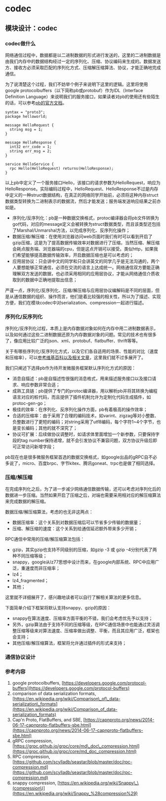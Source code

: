 # codec

## 模块设计：codec

### codec做什么

网络通信过程中，数据都是以二进制数据的形式进行发送的，这里的二进制数据是由我们内存中的数据结构经过一定的序列化、压缩、协议编码来生成的。数据发送方、接收方必须采取匹配的序列化方式、压缩解压缩算法、协议，才能正确地完成通信。

为了说清楚这个过程，我们不妨举个例子来说明下这里的逻辑。这里将使用google protocolbuffers（以下简称pb或protobuf）作为IDL（Interface Definition Language）来说明我们的服务接口，如果读者对pb的使用还有些陌生的话，可以参考[pb的官方文档](https://developers.google.com/protocol-buffers)。

```text
syntax = "proto3";
package helloworld;

message HelloRequest {
  string msg = 1;
}

message HelloResponse {
  int32 err_code = 1;
  string err_msg = 2;
}

service HelloService {
  rpc Hello(HelloRequest) returns(HelloResponse);
}
```

以上pb中定义了一个服务接口Hello，该接口的请求参数为HelloRequest，响应为HelloResponse。实际编码过程中，HelloRequest、HelloResponse不过是内存中定义的一种struct数据结构，在真正的网络同学开始前，必须将这种内存struct数据类型转换为二进制表示的数据流，然后才能发送；服务端发送响应结果之前亦如是。

* 序列化/反序列化：pb是一种数据交换格式，protoc编译器会将pb文件转换为go代码，对应的message定义会被转换为struct数据类型，而且该类型还包括了Marshal/Unmarshal方法，以完成序列化、反序列化操作；
* 数据压缩/解压缩：在使用浏览器访问web页面时我们有时可以看到开启了gzip压缩，这是为了提高数据传输效率对数据进行了压缩，当然压缩、解压缩会耗点服务端、浏览器端的cpu，但是这点开销可以接受。类似http，如果我们希望能够提高数据传输效率，开启数据压缩也是可以考虑的；
* 应用层协议：只会讲中文的同学和只会讲英文的同学几乎是无法沟通的，两个人要想能够正常通信，必须在交流的语言上达成统一。网络通信双方要能正确理解双方发送的数据，也必须采用相同的应用层协议，才能从网络通信介质收取到的数据中正确地提取出信息；

严谨一点，序列化/反序列化、压缩/解压缩与应用层协议编解码是不同的层面，但是从通信数据的组织、操作而言，他们是着比较强的相关性，所以为了描述、实现方便，我们在模块codec中对serialization、compression一起进行描述。

### 序列化/反序列化

序列化/反序列化过程，本质上是内存数据对象如何在内存中用二进制数据表示，以及如何通过这些二进制数据还原为内存数据对象的问题。常见的技术也有很多了，像应用比较广泛的json、xml、protobuf、flatbuffer、thrift等等。

关于有哪些序列化/反序列化方式，以及它们各自适用的场景、性能的对比（速度和压缩率），可以[参考维基百科以及相关文章](https://en.wikipedia.org/wiki/Comparison_of_data-serialization_formats)，这里我们就不过多展开了。

我们只阐述下选择pb作为待开发微服务框架默认序列化方式的原因：

* 消息自描述：pb是自描述性很强的消息格式，用来描述服务接口以及接口请求、响应参数非常合适；
* 成熟工具链：pb提供了专门的protoc编译器，用以解析pb并将其转换为编程语言对应的桩代码，而且提供了插件机制允许为定制化代码生成插件，如protoc-gen-go；
* 极佳的效率：在序列化、反序列化操作方面，pb有着极高的操作效率；
* 合适的压缩率：由于采用了合理的编码技术，如varint、zigzag等对小整数、负整数进行了更短的编码；对string采用了utf8编码，每个字符1~4个字节，也是变长编码；其他的就不深究了；
* 协议可扩展：后续做协议调整时，如请求体里面增加一个新参数，只要保持字段的tag number保持递增，就不会引发协议不兼容问题，双方协议升级后即可正常访问新增字段；

pb现在也是很多微服务框架首选的数据交换格式，如google出品的gRPC自不必多说了，micro、百度brpc、字节kitex、腾讯goneat、trpc也是做了相同选择。

### 压缩/解压缩

在完成序列化之后，为了进一步减少网络通信数据传输，还可以考虑对序列化后的数据进一步压缩。当然如果开启了压缩之后，对端也需要采用相对应的解压缩算法来完成数据的解压缩。

数据压缩/解压缩算法，考虑的也无非这两点：

* 数据压缩率：这个关系到对数据压缩后可以节省多少传输的数据量；
* 压缩、解压缩的速度：这个关系到给通信延迟额外带来多少开销；

RPC通信中常用的压缩/解压缩算法包括：

* gzip，其实gzip也支持不同级别的压缩，如gzip -3 或 gzip -4分别代表了两种不同压缩等级；
* snappy，google从lz77思想中设计而来，在google内部系统、RPC中应用广泛，重速度而非压缩率；
* lz4；
* lz4\_fragmented；
* 其他；

这里就不详细展开了，感兴趣地读者可以自行了解相关算法的更多信息。

下面简单介绍下框架将默认支持snappy、gzip的原因：

* snappy在算法速度、压缩率方面平衡的不错，我们会考虑优先予以支持；
* 另外，gzip算法由于支持不同的压缩等级，在RPC通信场景中也能通过灵活调整压缩等级来对算法速度、压缩率做出调整、平衡，而且其应用广泛，框架也会支持；
* 其他压缩/解压缩算法，框架将允许通过插件的形式来支持；

### 通信协议设计



### 参考内容

1. google protocolbuffers, [https://developers.google.com/protocol-buffers](https://developers.google.com/protocol-buffers)
2. comparison of data serialization formats, [https://en.wikipedia.org/wiki/Comparison\_of\_data-serialization\_formats](https://en.wikipedia.org/wiki/Comparison_of_data-serialization_formats)
3. Cap'n Proto, FlatBuffers, and SBE, [https://capnproto.org/news/2014-06-17-capnproto-flatbuffers-sbe.html](https://capnproto.org/news/2014-06-17-capnproto-flatbuffers-sbe.html)
4. gRPC compression, [https://grpc.github.io/grpc/core/md\_doc\_compression.html](https://grpc.github.io/grpc/core/md_doc_compression.html)
5. RPC compression, [https://github.com/scylladb/seastar/blob/master/doc/rpc-compression.md](https://github.com/scylladb/seastar/blob/master/doc/rpc-compression.md)
6. snappy compression, [https://en.wikipedia.org/wiki/Snappy\_\(compression\)](https://en.wikipedia.org/wiki/Snappy_%28compression%29)

